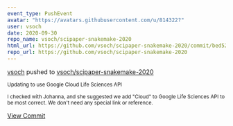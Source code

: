 ```yaml
---
event_type: PushEvent
avatar: "https://avatars.githubusercontent.com/u/814322?"
user: vsoch
date: 2020-09-30
repo_name: vsoch/scipaper-snakemake-2020
html_url: https://github.com/vsoch/scipaper-snakemake-2020/commit/bed52288267f90bcdf500553d56a737482367d84
repo_url: https://github.com/vsoch/scipaper-snakemake-2020
---
```


<a href='https://github.com/vsoch' target='_blank'>vsoch</a> pushed to <a href='https://github.com/vsoch/scipaper-snakemake-2020' target='_blank'>vsoch/scipaper-snakemake-2020</a>

<small>Updating to use Google Cloud Life Sciences API

I checked with Johanna, and she suggested we add "Cloud" to Google Life Sciences API to be most correct. We don't need any special link or reference.</small>

<a href='https://github.com/vsoch/scipaper-snakemake-2020/commit/bed52288267f90bcdf500553d56a737482367d84' target='_blank'>View Commit</a>